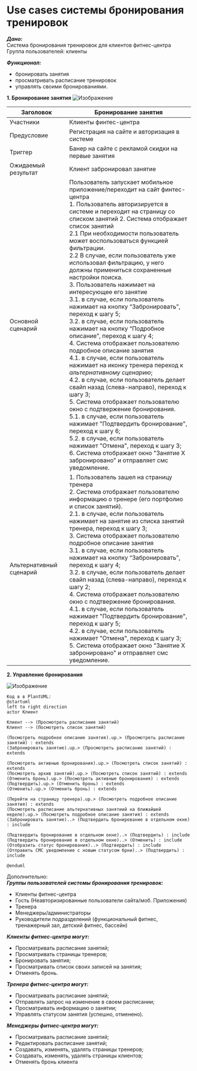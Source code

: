 # Use cases системы бронирования тренировок

***Дано:***<br/>
Система бронирования тренировок для клиентов фитнес-центра <br/>
Группа пользователей: клиенты <br/>

***Функционал:***
- бронировать занятия
- просматривать расписание тренировок
- управлять своими бронированиями. <br/>

**1. Бронирование занятия**
![Изображение](https://github.com/Matyushchenko/SA_portfolio/blob/master/use_case_бронь_занятия.jpg "Бронирование занятия")

|Заголовок|Бронирование занятия|
|-|--------|
|Участники| Клиенты финтес-центра|
|Предусловие| Регистрация на сайте и авторизация в системе|
|Триггер| Банер на сайте с рекламой скидки на первые занятия |
|Ожидаемый результат| Клиент забронировал занятие|
|Основной сценарий| Пользователь запускает мобильное приложение/переходит на сайт финтес-центра <br/> 1. Пользователь авторизируется в системе и переходит на страницу со списком занятий 2. Система отображает список занятий<br/>    2.1 При необходимости пользователь может воспользоваться функцией фильтрации.<br/>    2.2 В случае, если пользователь уже использовал фильтрацию, у него должны примениться сохраненные настройки поиска. <br/> 3.  Пользователь нажимает на интересующее его занятие <br/>    3.1.  в случае, если пользователь нажимает на кнопку “Забронировать”, переход к шагу 5; <br/>    3.2.  в случае, если пользователь нажимает на кнопку “Подробное описание”, переход к шагу 4;<br/>4.  Система отображает пользователю подробное описание занятия <br/>    4.1.  в случае, если пользователь нажимает на иконку тренера переход к *альтернативному сценарию*;<br/>    4.2.  в случае, если пользователь делает свайп назад (слева-направо), переход к шагу 3;<br/> 5.  Система отображает пользователю окно с подтвержение бронирования. <br/>     5.1.  в случае, если пользователь нажимает "Подтвердить бронирование", переход к шагу 6;<br/>     5.2.  в случае, если пользователь нажимает "Отмена", переход к шагу 3;<br/>6.  Система отображает окно "Занятие Х забронировано" и отправляет смс уведомление.|
|Альтернативный сценарий| 1. Пользователь зашел на страницу тренера<br/> 2. Система отображает пользователю информацию о тренере (его портфолио и список занятий).<br/>    2.1.  в случае, если пользователь нажимает на занятие из списка занятий тренера, переход к шагу 3;<br/>3. Система отображает пользователю подробное описание занятия<br/> 3.1.  в случае, если пользователь нажимает на кнопку “Забронировать”, переход к шагу 4;<br/> 3.2.  в случае, если пользователь делает свайп назад (слева-направо), переход к шагу 2;<br/>4.  Система отображает пользователю окно с подтвержение бронирования.<br/>4.1.  в случае, если пользователь нажимает "Подтвердить бронирование", переход к шагу 5;<br/>4.2.  в случае, если пользователь нажимает "Отмена", переход к шагу 3;<br/>5.  Система отображает окно "Занятие Х забронировано" и отправляет смс уведомление.|

**2. Управление бронирования**

![Изображение](https://github.com/Matyushchenko/SA_portfolio/blob/master/use_case_управление_бронью.jpg "Управление своими бронированиями")


```
Код в в PlantUML:
@startuml
left to right direction
actor Клиент

Клиент --> (Просмотреть расписание занятий)
Клиент --> (Посмотреть список занятий)

(Посмотреть подробное описание занятия).up.> (Просмотреть расписание занятий) : extends
(Забронировать занятие).up.> (Просмотреть расписание занятий) : extends

(Посмотреть активные бронирования).up.> (Посмотреть список занятий) : extends
(Посмотреть архив занятий).up.> (Посмотреть список занятий) : extends
(Отменить бронь).up.> (Посмотреть активные бронирования) : extends
(Подтвердить).up.> (Отменить бронь) : extends
(Отменить).up.> (Отменить бронь) : extends

(Перейти на страницу тренера).up.> (Посмотреть подробное описание занятия) : extends
(Посмотреть расписание альтернативных занятиий на ближайшей неделе).up.> (Посмотреть подробное описание занятия) : extends
(Забронировать занятие)..> (Подтвердить бронирование в отдельном окне) : include

(Подтвердить бронирование в отдельном окне)..> (Подтвердить) : include
(Подтвердить бронирование в отдельном окне)..> (Отменить) : include
(Отобразить статус бронирования)..> (Подтвердить) : include
(Отправить СМС уведомление с новым статусом брни)..> (Подтвердить) : include

@enduml
```




Дополнительно:<br/>
***Группы пользователей системы бронирования тренировок:*** <br/>
- Клиенты фитнес-центра
- Гость (Неавторизированные пользователи сайта/моб. Приложения)
- Тренера
- Менеджеры/администраторы
- Руководители подразделений (функциональный фитнес, тренажерный зал, детский фитнес, бассейн)

***Клиенты фитнес-центра могут:***
- Просматривать расписание занятий;
- Просматривать страницы тренеров;
- Бронировать занятия;
- Просматривать список своих записей на занятия;
- Отменять бронь.

***Тренера фитнес-центра могут:***
- Просматривать расписание занятий;
- Отправлять запрос на изменение в своем расписании;
- Просматривать информацию о занятии;
- Управлять статусом занятия (успешно, отменено).

***Менеджеры фитнес-центра могут:***
- Просматривать расписание занятий;
- Редактировать расписание занятий;
- Создавать, изменять, удалять страницы тренеров;
- Создавать, изменять, удалять страницы клиентов;
- Отменять бронь клиента


